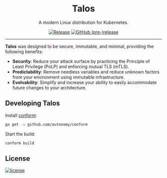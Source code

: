 <p align="center">
  <h1 align="center">Talos</h1>
  <p align="center">A modern Linux distribution for Kubernetes.</p>
  <p align="center">
    <a href="https://github.com/autonomy/talos/releases/latest"><img alt="Release" src="https://img.shields.io/github/release/autonomy/talos.svg?style=flat-square"></a>
    <a href="https://github.com/autonomy/talos/releases/latest"><img alt="GitHub (pre-)release" src="https://img.shields.io/github/release/autonomy/talos/all.svg?style=flat-square"></a>
  </p>
</p>

---

**Talos** was designed to be secure, immutable, and minimal, providing the following benefits:

- **Security**: Reduce your attack surface by practicing the Principle of Least Privilege (PoLP) and enforcing mutual TLS (mTLS).
- **Predictability**: Remove needless variables and reduce unknown factors from your environment using immutable infrastructure.
- **Evolvability**: Simplify and increase your ability to easily accommodate future changes to your architecture.

## Developing Talos

Install [conform](https://github.com/autonomy/conform):

```bash
go get -u github.com/autonomy/conform
```

Start the build:

```bash
conform build
```

## License

[![license](https://img.shields.io/github/license/autonomy/talos.svg?style=flat-square)](https://github.com/autonomy/talos/blob/master/LICENSE)
